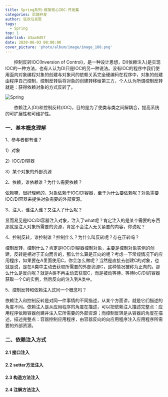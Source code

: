 ```yaml
---
title: Spring系列-框架核心IOC-开发篇
categories: 后端开发
author: 狂欢马克思
tags:
  - Spring
top: 1
abbrlink: 43aa0d57
date: 2020-06-03 00:00:00
cover_picture: 'photo/album/image/image_108.png'
---
```



&emsp;&emsp;控制反转IOC(Inversion of Control)，是一种设计思想，DI(依赖注入)是实现IOC的一种方法，也有人认为DI只是IOC的另一种说法。没有IOC的程序中我们使用面向对象编程对象的创建与对象间的依赖关系完全硬编码在程序中，对象的创建由程序自己控制，控制反转后将对象的创建转移给第三方，个人认为所谓控制反转就是：获得依赖对象的方式反转了。

<!-- more -->

![Spring](photo/album/image/java20180601002.png "Spring系列-框架核心IOC-开发篇")

&emsp;&emsp;依赖注入(DI)和控制反转(IOC)，目的是为了使类与类之间解耦合，提高系统的可扩展性和可维护性。

### 一、基本概念理解

1、参与者都有谁？

1）对象

2）IOC/DI容器

3）某个对象的外部资源

2、依赖，谁依赖谁？为什么需要依赖？

依赖嘛，很好理解的，对象依赖于IOC/DI容器，至于为什么要依赖呢？对象需要IOC/DI容器来提供对象需要的外部资源。

3、注入，谁注入谁？又注入了什么呢？

显而易见是IOC/DI容器注入对象，注入了what呢？肯定注入的是某个需要的东西那就是注入对象所需要的资源，肯定不会注入无关紧要的内容，你说呢？

4、控制反转，谁控制谁？控制什么？为什么叫反转呢？存在正转吗？

控制反转，控制什么？肯定是IOC/DI容器控制对象，主要是控制对象实例的创建，反转是相对于正向而言的，那么什么算是正向的呢？考虑一下常规情况下的应用程序，如果要在A里面使用C，你会怎么做呢？当然是直接去创建C的对象，也就是说，是在A类中主动去获取所需要的外部资源C，这种情况被称为正向的。那么什么是反向呢？就是A类不再主动去获取C，而是被动等待，等待IoC/DI的容器获取一个C的实例，然后反向的注入到A类中。

5、控制反转和依赖注入式同一个概念吗？

依赖注入和控制反转是对同一件事情的不同描述，从某个方面讲，就是它们描述的角度不同。依赖注入是从应用程序的角度在描述，可以把依赖注入描述完整点：应用程序依赖容器创建并注入它所需要的外部资源；而控制反转是从容器的角度在描述，描述完整点：容器控制应用程序，由容器反向的向应用程序注入应用程序所需要的外部资源。


### 二、依赖注入方式

#### 2.1 接口注入

#### 2.2 setter方法注入

#### 2.3 构造方法注入

#### 2.4 注解方法注入






